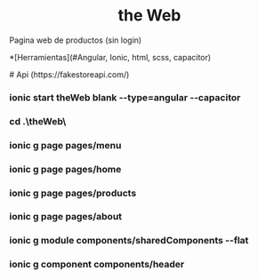 <h1 align="center"> the Web </h1>
<p>Pagina web de productos (sin login)</p>
<p>*[Herramientas](#Angular, Ionic, html, scss, capacitor)</p>
# Api (https://fakestoreapi.com/)
<h3> ionic start theWeb blank --type=angular --capacitor </h3>
<h3> cd .\theWeb\</h3>
<h3> ionic g page pages/menu  </h3>
<h3> ionic g page pages/home</h3>
<h3> ionic g page pages/products</h3>
<h3> ionic g page pages/about   </h3>


 <h3>ionic g module components/sharedComponents --flat</h3>
 <h3> ionic g component components/header</h3>


